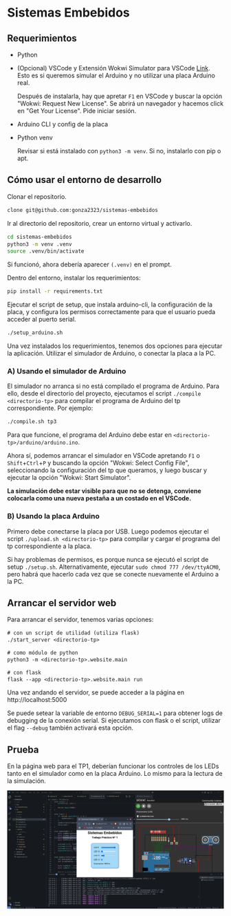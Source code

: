 # Sistemas Embebidos

## Requerimientos

- Python

- (Opcional) VSCode y Extensión Wokwi Simulator para VSCode [Link](https://marketplace.visualstudio.com/items?itemName=wokwi.wokwi-vscode). Esto es si queremos simular el Arduino y no utilizar una placa Arduino real.
    
    Después de instalarla, hay que apretar `F1` en VSCode y buscar la opción "Wokwi: Request New License". Se abrirá un navegador y hacemos click en "Get Your License". Pide iniciar sesión.

- Arduino CLI y config de la placa

- Python venv

    Revisar si está instalado con `python3 -m venv`. Si no, instalarlo con pip o apt.


## Cómo usar el entorno de desarrollo

Clonar el repositorio.

```bash
clone git@github.com:gonza2323/sistemas-embebidos
```

Ir al directorio del repositorio, crear un entorno virtual y activarlo.

```bash
cd sistemas-embebidos
python3 -m venv .venv
source .venv/bin/activate
```

Si funcionó, ahora debería aparecer `(.venv)` en el prompt.

Dentro del entorno, instalar los requerimientos:

```bash
pip install -r requirements.txt
```

Ejecutar el script de setup, que instala arduino-cli, la configuración de la placa, y configura los permisos correctamente para que el usuario pueda acceder al puerto serial.

```bash
./setup_arduino.sh
```

Una vez instalados los requerimientos, tenemos dos opciones para ejecutar la aplicación. Utilizar el simulador de Arduino, o conectar la placa a la PC.

### A) Usando el simulador de Arduino

El simulador no arranca si no está compilado el programa de Arduino. Para ello, desde el directorio del proyecto, ejecutamos el script `./compile <directorio-tp>` para compilar el programa de Arduino del tp correspondiente. Por ejemplo:

```bash
./compile.sh tp3
```

Para que funcione, el programa del Arduino debe estar en `<directorio-tp>/arduino/arduino.ino`.

Ahora sí, podemos arrancar el simulador en VSCode apretando `F1` o `Shift`+`Ctrl`+`P` y buscando la opción "Wokwi: Select Config File", seleccionando la configuración del tp que queramos, y luego buscar y ejecutar la opción "Wokwi: Start Simulator".

**La simulación debe estar visible para que no se detenga, conviene colocarla como una nueva pestaña a un costado en el VSCode.**

### B) Usando la placa Arduino

Primero debe conectarse la placa por USB. Luego podemos ejecutar el script `./upload.sh <directorio-tp>` para compilar y cargar el programa del tp correspondiente a la placa.

Si hay problemas de permisos, es porque nunca se ejecutó el script de setup `./setup.sh`. Alternativamente, ejecutar `sudo chmod 777 /dev/ttyACM0`, pero habrá que hacerlo cada vez que se conecte nuevamente el Arduino a la PC.

## Arrancar el servidor web

Para arrancar el servidor, tenemos varias opciones:

```
# con un script de utilidad (utiliza flask)
./start_server <directorio-tp>
```

```
# como módulo de python
python3 -m <directorio-tp>.website.main
```

```
# con flask
flask --app <directorio-tp>.website.main run
```

Una vez andando el servidor, se puede acceder a la página en http://localhost:5000

Se puede setear la variable de entorno `DEBUG_SERIAL=1` para obtener logs de debugging de la conexión serial. Si ejecutamos con flask o el script, utilizar el flag `--debug` también activará esta opción.

## Prueba

En la página web para el TP1, deberían funcionar los controles de los LEDs tanto en el simulador como en la placa Arduino. Lo mismo para la lectura de la simulación.

![screenshot del entorno](./img/screenshot.png)
